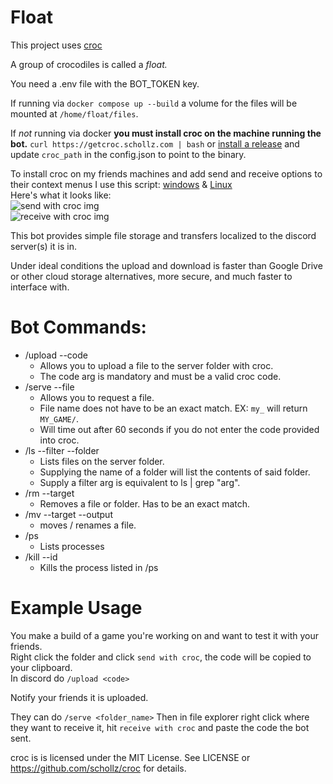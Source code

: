 # Float
This project uses [croc](https://github.com/schollz/croc)  

A group of crocodiles is called a *float.*  

You need a .env file with the BOT_TOKEN key.

If running via `docker compose up --build` a volume for the files will be mounted at `/home/float/files`.

If *not* running via docker **you must install croc on the machine running the bot.**  `curl https://getcroc.schollz.com | bash` or [install a release](https://github.com/schollz/croc/releases) and update `croc_path` in the config.json to point to the binary.

To install croc on my friends machines and add send and receive options to their context menus I use this script: [windows](https://gist.github.com/Malcolm-Q/f933b0a5bbf43f9994b8fe69c589ac8a) & [Linux](https://gist.github.com/Malcolm-Q/bc7c98b4996c97f90ec6a5a1781e2bf6)  
Here's what it looks like:  
![send with croc img](https://github.com/user-attachments/assets/1978d0d2-1d7d-40ba-b737-5b67dfca4fba)  
![receive with croc img](https://github.com/user-attachments/assets/c02f4922-bfae-466f-9a14-a4a14d0ccac5)

This bot provides simple file storage and transfers localized to the discord server(s) it is in.  

Under ideal conditions the upload and download is faster than Google Drive or other cloud storage alternatives, more secure, and much faster to interface with.  

# Bot Commands:
- /upload --code
    - Allows you to upload a file to the server folder with croc.
    - The code arg is mandatory and must be a valid croc code.
- /serve --file
    - Allows you to request a file.
    - File name does not have to be an exact match. EX: `my_` will return `MY_GAME/`.
    - Will time out after 60 seconds if you do not enter the code provided into croc.
- /ls --filter --folder
    - Lists files on the server folder.
    - Supplying the name of a folder will list the contents of said folder.
    - Supply a filter arg is equivalent to ls | grep "arg".
- /rm --target
    - Removes a file or folder. Has to be an exact match.
- /mv --target --output
    - moves / renames a file.
- /ps
    - Lists processes
- /kill --id
    - Kills the process listed in /ps
 
# Example Usage
You make a build of a game you're working on and want to test it with your friends.  
Right click the folder and click `send with croc`, the code will be copied to your clipboard.  
In discord do `/upload <code>`  

Notify your friends it is uploaded.

They can do `/serve <folder_name>`
Then in file explorer right click where they want to receive it, hit `receive with croc` and paste the code the bot sent.

croc is is licensed under the MIT License. See LICENSE or https://github.com/schollz/croc for details.
